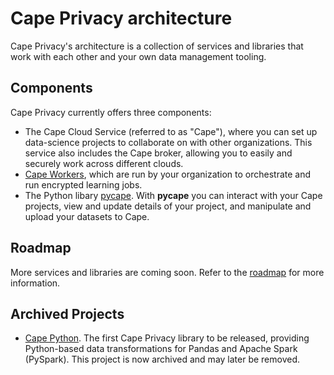 # Cape Privacy architecture

Cape Privacy's architecture is a collection of services and libraries that work with each other and your own data management tooling.

## Components

Cape Privacy currently offers three components:

* The Cape Cloud Service (referred to as "Cape"), where you can set up data-science projects to collaborate on with other organizations. This service also includes the Cape broker, allowing you to easily and securely work across different clouds.
* [Cape Workers](/understand/cape-workers/), which are run by your organization to orchestrate and run encrypted learning jobs.
* The Python libary [pycape](/libraries/pycape/). With **pycape** you can interact with your Cape projects, view and update details of your project, and manipulate and upload your datasets to Cape. 


## Roadmap

More services and libraries are coming soon. Refer to the [roadmap](/understand/roadmap/) for more information.

## Archived Projects

* [Cape Python](/libraries/cape-python/). The first Cape Privacy library to be released, providing Python-based data transformations for Pandas and Apache Spark (PySpark). This project is now archived and may later be removed.

